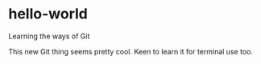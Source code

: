 # hello-world
Learning the ways of Git

This new Git thing seems pretty cool. Keen to learn it for terminal use too.
